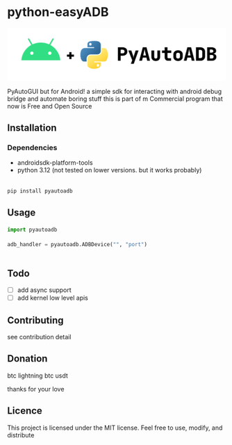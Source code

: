# python-easyADB

![Banner](https://github.com/omidshm/PyAutoADB/blob/main/logo.png?raw=true)

PyAutoGUI but for Android!
a simple sdk for interacting with android debug bridge and automate boring stuff
this is part of m Commercial program that now is Free and Open Source

## Installation

### Dependencies

- androidsdk-platform-tools
- python 3.12 (not tested on lower versions. but it works probably)

```python

pip install pyautoadb

```

## Usage

```python
import pyautoadb

adb_handler = pyautoadb.ADBDevice("", "port")



```

## Todo

- [ ] add async support
- [ ] add kernel low level apis

## Contributing

see contribution detail

## Donation

btc lightning
btc
usdt

thanks for your love

## Licence

This project is licensed under the MIT license. Feel free to use, modify, and distribute

